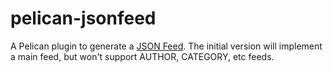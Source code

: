 # pelican-jsonfeed

A Pelican plugin to generate a [JSON Feed](https://jsonfeed.org). The initial version will implement a main feed, but won't support AUTHOR, CATEGORY, etc feeds.
